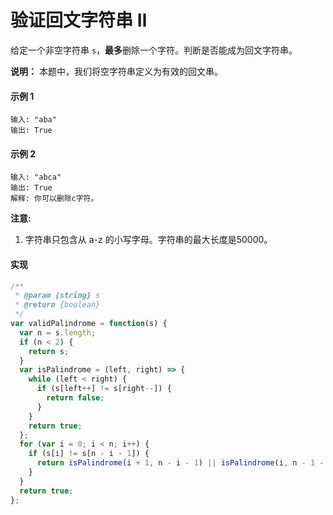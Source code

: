 # 验证回文字符串 Ⅱ

给定一个非空字符串 `s`，**最多**删除一个字符。判断是否能成为回文字符串。

**说明：** 本题中，我们将空字符串定义为有效的回文串。

#### 示例 1

```
输入: "aba"
输出: True
```

#### 示例 2

```
输入: "abca"
输出: True
解释: 你可以删除c字符。
```

**注意:**

1. 字符串只包含从 a-z 的小写字母。字符串的最大长度是50000。

#### 实现

```js
/**
 * @param {string} s
 * @return {boolean}
 */
var validPalindrome = function(s) {
  var n = s.length;
  if (n < 2) {
    return s;
  }
  var isPalindrome = (left, right) => {
    while (left < right) {
      if (s[left++] != s[right--]) {
        return false;
      }
    }
    return true;
  };
  for (var i = 0; i < n; i++) {
    if (s[i] != s[n - i - 1]) {
      return isPalindrome(i + 1, n - i - 1) || isPalindrome(i, n - 1 - i - 1);
    }
  }
  return true;
};
```

